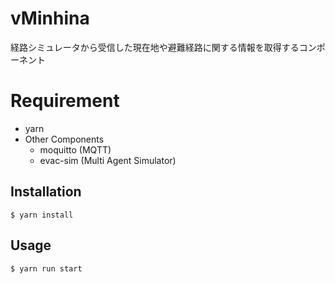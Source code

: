 # vMinhina

経路シミュレータから受信した現在地や避難経路に関する情報を取得するコンポーネント

# Requirement

- yarn
- Other Components
  - moquitto (MQTT)
  - evac-sim (Multi Agent Simulator)

## Installation

```
$ yarn install
```

## Usage
```
$ yarn run start
```
